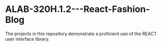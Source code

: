 # ALAB-320H.1.2---React-Fashion-Blog
The projects in this repository demonstrate a proficient use of the REACT user interface library.
